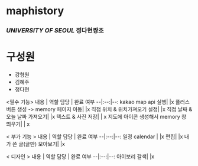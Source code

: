 # maphistory
### *UNIVERSITY OF SEOUL* 정다현짱조 


# 구성원
- 강형원
- 김혜주
- 정다현

<필수 기능>
내용 | 역할 담당 | 완료 여부
--|:--:|--:
kakao map api 실행| |x
플러스 버튼 생성 -> memory 페이지 이동| |x
직접 위치 & 위치가져오기 설정| |x
직접 날짜 & 오늘 날짜 가져오기| |x
텍스트 & 사진 저장| | x
지도에 아이콘 생성해서 memory 창 띄우기| | x

< 부가 기능 >
내용 | 역할 담당 | 완료 여부
--|:--:|--:
일정 calendar | |x
편집| |x
내가 쓴 글(글만) 모아보기| |x

< 디자인 >
내용 | 역할 담당 | 완료 여부
--|:--:|--:
아이보리 갈색| |x
